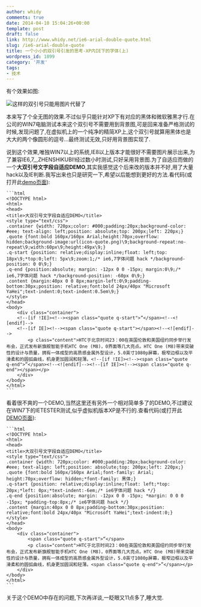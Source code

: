```yaml
---
author: whidy
comments: true
date: 2014-04-10 15:04:26+00:00
template: post
draft: false
link: http://www.whidy.net/ie6-arial-double-quote.html
slug: /ie6-arial-double-quote
title: 一个小小的双引号引发的思考-XP内IE下的字体(上)
wordpress_id: 1899
category: '开发'
tags:
- 技术
---
```


有个效果如图:

![这样的双引号只能用图片代替了](https://www.whidy.net/wp-content/uploads/2014/04/quote-400x250.png)

本来写了个全无图的效果.不过似乎只能针对XP下有对应的黑体和微软雅黑才行.在公司的WIN7电脑测试本来这个双引号不需要用到背景图,可是回来准备严格测试的时候,发现问题了,在虚拟机上的一个纯净的精简XP上,这个双引号就算用黑体也是大大的两个像圆形的逗号...最终测试无效,只好用背景图实现了.

<!-- more -->

说到这个效果,唯独WIN7以上的系统,IE8以上版本才能很好不需要图片展示出来,为了兼容IE6,7,,,ZHENSHIKUBI!经过数小时测试,只好采用背景图.为了自适应而做的一个**大双引号文字段自适应DEMO**,其实我感觉这个后来改的版本并不好,用了大量hack以及IE判断.我写出来也只是研究一下,希望以后能想到更好的方法.看代码(或打开此[demo页面](http://www.whidy.net/demos/quote/quote_text_icon.html)):


    
    ```html
    <!DOCTYPE html>
    <html>
    <head>
    <title>大双引号文字段自适应DEMO</title>
    <style type="text/css">
    .container {width: 720px;color: #000;padding:20px;background-color: #eee; text-align: left;position: absolute;top: 200px;left: 220px;}
    .quote {font:bold 160px/160px Arial;height:70px;overflow: hidden;background-image:url(icon-quote.png)\9;background-repeat:no-repeat\9;width:60px\9;height:49px\9;}
    .q-start {position: relative;display:inline;float: left;top: 18px\9;*top:0;left: 5px\9;zoom:1;/* ie6,7字体问题 hack */background-position: 0 0\9;}
    .q-end {position:absolute; margin: -12px 0 0 -15px; margin:0\9;/* ie6,7字体问题 hack */background-position: -60px 0\9;}
    .content {margin:40px 0 0 8px;margin-left:0\9;padding-bottom:30px;position: relative;font:bold 24px/40px "Microsoft YaHei";text-indent:0;text-indent:0.5em\9;}
    </style>
    </head>
    <body>
    	<div class="container">
    	<!--[if !IE]><!--><span class="quote q-start">“</span><!--<![endif]-->
    	<!--[if IE]><!--><span class="quote q-start"></span><!--<![endif]-->
    		<p class="content">HTC于北京时间23：00在英国伦敦和美国纽约同步举行发布会，正式发布新旗舰智能手机HTC One (M8)，0界面等几大亮点。HTC One (M8)带来突破性的设计与质量，拥有一体成型的高质感金属外型设计，5.0英寸1080p屏幕，极窄边框以及平滑柔和的圆弧曲线，机身更加圆润和轻薄。<!--[if !IE]><!--><span class="quote q-end">”</span><!--<![endif]--><!--[if IE]><!--><span class="quote q-end"></span></p>
    	</div>
    </body>
    </html>
    ```



看着很不爽的一个DEMO,当然这里还有另外一个相对简单多了的DEMO,不过建议在WIN7下的IETESTER测试,似乎虚拟机版本XP是不行的.查看代码(或打开此[DEMO页面](http://www.whidy.net/demos/quote/quote_text.html)):


    
    ```html
    <!DOCTYPE html>
    <html>
    <head>
    <title>大双引号文字段自适应DEMO</title>
    <style type="text/css">
    .container {width: 720px;color: #000;padding:20px;background-color: #eee; text-align: left;position: absolute;top: 200px;left: 220px;}
    .quote {font:bold 160px/160px Arial;font-family: Arial; height:70px;overflow: hidden;*font-family: 黑体;}
    .q-start {position: relative;display:inline;float: left;*top: 20px;*left: 0px;*text-indent:-6em;/* ie6字体问题 hack */}
    .q-end {position:absolute; margin: -12px 0 0 -15px; *margin: 0 0 0 -15px; *padding-top:8px;/* ie6字体问题 hack */}
    .content {margin:40px 0 0 8px;padding-bottom:30px;position: relative;font:bold 24px/40px "Microsoft YaHei";text-indent:0;}
    </style>
    </head>
    <body>
        <div class="container">
            <span class="quote q-start">“</span>
    		<p class="content">HTC于北京时间23：00在英国伦敦和美国纽约同步举行发布会，正式发布新旗舰智能手机HTC One (M8)，0界面等几大亮点。HTC One (M8)带来突破性的设计与质量，拥有一体成型的高质感金属外型设计，5.0英寸1080p屏幕，极窄边框以及平滑柔和的圆弧曲线，机身更加圆润和轻薄。<span class="quote q-end">”</span></p>
        </div>
    </body>
    </html>
    ```



关于这个DEMO中存在的问题,下次再详谈,一眨眼又11点多了,睡大觉.
